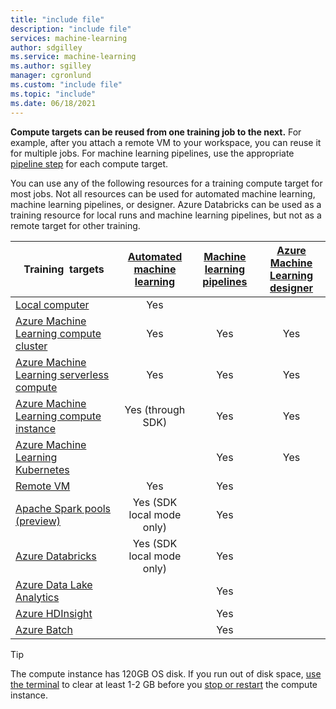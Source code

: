 ```yaml
---
title: "include file"
description: "include file"
services: machine-learning
author: sdgilley
ms.service: machine-learning
ms.author: sgilley
manager: cgronlund
ms.custom: "include file"
ms.topic: "include"
ms.date: 06/18/2021
---
```


**Compute targets can be reused from one training job to the next.** For example, after you attach a remote VM to your workspace, you can reuse it for multiple jobs. For machine learning pipelines, use the appropriate [pipeline step](/python/api/azureml-pipeline-steps/azureml.pipeline.steps) for each compute target.

You can use any of the following resources for a training compute target for most jobs. Not all resources can be used for automated machine learning, machine learning pipelines, or designer. Azure Databricks can be used as a training resource for local runs and machine learning pipelines, but not as a remote target for other training.

|Training &nbsp;targets|[Automated machine learning](~/articles/machine-learning/concept-automated-ml.md) | [Machine learning pipelines](~/articles/machine-learning/concept-ml-pipelines.md) | [Azure Machine Learning designer](~/articles/machine-learning/concept-designer.md)
|----|:----:|:----:|:----:|
|[Local computer](~/articles/machine-learning/v1/how-to-train-model.md#local-computer)| Yes | &nbsp; | &nbsp; |
|[Azure Machine Learning compute cluster](~/articles/machine-learning/how-to-create-attach-compute-cluster.md)| Yes | Yes | Yes |
|[Azure Machine Learning serverless compute](~/articles/machine-learning/how-to-use-serverless-compute.md)| Yes | Yes | Yes |
|[Azure Machine Learning compute instance](~/articles/machine-learning/how-to-create-compute-instance.md) | Yes (through SDK)  | Yes | Yes |
|[Azure Machine Learning Kubernetes](~/articles/machine-learning/how-to-attach-kubernetes-anywhere.md) | | Yes | Yes |
|[Remote VM](~/articles/machine-learning/v1/how-to-train-model.md#remote-virtual-machines) | Yes  | Yes | &nbsp; |
|[Apache Spark pools (preview)](~/articles/machine-learning/v1/how-to-train-model.md#synapse)| Yes (SDK local mode only) | Yes | &nbsp; |
|[Azure&nbsp;Databricks](~/articles/machine-learning/v1/how-to-train-model.md#azure-databricks)| Yes (SDK local mode only) | Yes | &nbsp; |
|[Azure Data Lake Analytics](~/articles/machine-learning/v1/how-to-train-model.md#azure-data-lake-analytics) | &nbsp; | Yes | &nbsp; |
|[Azure HDInsight](~/articles/machine-learning/v1/how-to-train-model.md#azure-hdinsight ) | &nbsp; | Yes | &nbsp; |
|[Azure Batch](~/articles/machine-learning/v1/how-to-train-model.md#azbatch) | &nbsp; | Yes | &nbsp; |

> [!TIP]
> The compute instance has 120GB OS disk. If you run out of disk space, [use the terminal](~/articles/machine-learning/how-to-access-terminal.md) to clear at least 1-2 GB before you [stop or restart](~/articles/machine-learning/how-to-manage-compute-instance.md#manage) the compute instance.
